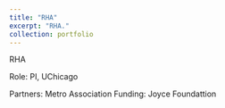 ```yaml
---
title: "RHA"
excerpt: "RHA."
collection: portfolio
---
```

RHA 

Role: PI, UChicago

Partners: Metro Association
Funding: Joyce Foundattion
 

